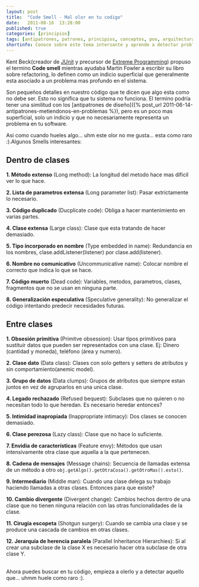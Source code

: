 ```yaml
---
layout: post
title:  "Code Smell - Mal olor en tu codigo"
date:   2011-08-16  13:28:00
published: true
categories: [principios]
tags: [antipatrones, patrones, principios, conceptos, poo, arquitectura]
shortinfo: Conoce sobre este tema intersante y aprende a detectar problemas en el código.
---
```


Kent Beck(creador de [JUnit](http://www.junit.org/ "JUnit") y precursor de [Extreme Programming](http://goo.gl/M3PNEv "Programación extrema")) 
propuso el termino **Code smell** mientras ayudaba Martin Fowler a escribir su libro sobre refactoring, lo definen como un 
indicio superficial que generalmente esta asociado a un problema mas profundo en el sistema.

Son pequeños detalles en nuestro código que te dicen que algo esta como no debe ser. Esto no significa que tu sistema no funciona.
El termino podría tener una similitud con los [antipatrones de diseño]({% post_url 2011-06-14-antipatrones-metiendonos-en-problemas %}), 
pero es un poco mas superficial, solo un indicio y que no necesariamente representa un problema en tu software. 

Asi como cuando hueles algo... uhm este olor no me gusta... esta como raro :).Algunos Smells interesantes:

## Dentro de clases

**1. Método extenso** (Long method): La longitud del metodo hace mas dificil ver lo que hace.

**2. Lista de parametros extensa** (Long parameter list): Pasar extrictamente lo necesario.

**3. Código duplicado** (Ducplicate code): Obliga a hacer mantenimiento en varias partes.

**4. Clase extensa** (Large class): Clase que esta tratando de hacer demasiado.

**5. Tipo incorporado en nombre** (Type embedded in name): Redundancia en los nombres, clase.addListener(listener) por clase.add(listener).

**6. Nombre no comunicativo** (Uncommunicative name): Colocar nombre el correcto que indica lo que se hace.

**7. Código muerto** (Dead code): Variables, metodos, parametros, clases, fragmentos que no se usan en ninguna parte.

**8. Generalización especulativa** (Speculative generality): No generalizar el código intentando predecir necesidades futuras.

## Entre clases

**1. Obsesión primitiva** (Primitve obsession): Usar tipos primitivos para sustituir datos que pueden ser representados con una clase. Ej: Dinero (cantidad y moneda), teléfono (área y numero).

**2. Clase dato** (Data class): Clases con solo getters y setters de atributos y sin comportamiento(anemic model).

**3. Grupo de datos** (Data clumps): Grupos de atributos que siempre estan juntos en vez de agruparlos en una unica clase.

**4. Legado rechazado** (Refused bequest): Subclases que no quieren o no necesitan todo lo que heredan. Es necesario heredar entonces?

**5. Intimidad inapropiada** (Inappropriate intimacy): Dos clases se conocen demasiado.

**6. Clase perezosa** (Lazy class): Clase que no hace lo suficiente.

**7. Envidia de características** (Feature envy): Métodos que usan intensivamente otra clase que aquella a la que pertenecen.

**8. Cadena de mensajes** (Message chains): Secuencia de llamadas extensa de un método a otro `obj.getAlgo().getOtraCosa().getOtroMas().esto()`.

**9. Intermediario** (Middle man): Cuando una clase delega su trabajo haciendo llamadas a otras clases. Entonces para que existe?

**10. Cambio divergente** (Divergent change): Cambios hechos dentro de una clase que no tienen ninguna relación con las otras funcionalidades de la clase.

**11. Cirugía escopeta** (Shotgun surgery): Cuando se cambia una clase y se produce una cascada de cambios en otras clases.

**12. Jerarquía de herencia paralela** (Parallel Inheritance Hierarchies): Si al crear una subclase de la clase X es necesario hacer otra subclase de otra clase Y.<br/><br/>

Ahora puedes buscar en tu código, empieza a olerlo y a detectar aquello que... uhmm huele como raro :).